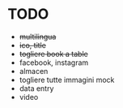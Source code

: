 # TODO

+ ~~multilingua~~
+ ~~ico, title~~
+ ~~togliere book a table~~
+ facebook, instagram
+ almacen
+ togliere tutte immagini mock
+ data entry
+ video
